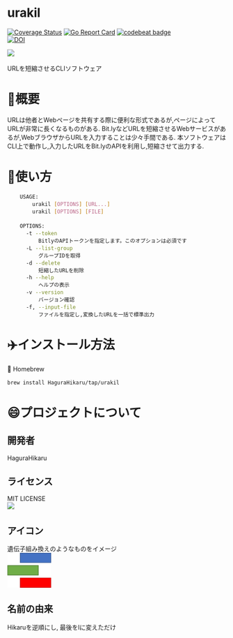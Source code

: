 # urakil
[![Coverage Status](https://coveralls.io/repos/github/HaguraHikaru/urakil/badge.svg?branch=main)](https://coveralls.io/github/HaguraHikaru/urakil?branch=main)
[![Go Report Card](https://goreportcard.com/badge/github.com/HaguraHikaru/urakil)](https://goreportcard.com/report/github.com/HaguraHikaru/urakil) 
[![codebeat badge](https://codebeat.co/badges/85e23949-4905-4960-8ea9-cf87f2f2f708)](https://codebeat.co/projects/github-com-hagurahikaru-urakil-main)  
[![DOI](https://zenodo.org/badge/627760240.svg)](https://zenodo.org/badge/latestdoi/627760240)

![](https://img.shields.io/github/license/HaguraHikaru/urakil)  

URLを短縮させるCLIソフトウェア

# 🚪概要
URLは他者とWebページを共有する際に便利な形式であるが,ページによってURLが非常に長くなるものがある.
Bit.lyなどURLを短縮させるWebサービスがあるが,WebブラウザからURLを入力することは少々手間である.
本ソフトウェアはCLI上で動作し,入力したURLをBit.lyのAPIを利用し,短縮させて出力する.


# 📖使い方
```sh
    USAGE:  
        urakil [OPTIONS] [URL...]
        urakil [OPTIONS] [FILE]  
                  
    OPTIONS:  
      -t --token  
          BitlyのAPIトークンを指定します。このオプションは必須です  
      -L --list-group  
          グループIDを取得  
      -d --delete  
          短縮したURLを削除  
      -h --help  
          ヘルプの表示  
      -v --version  
          バージョン確認
      -f, --input-file  
          ファイルを指定し,変換したURLを一括で標準出力  
```
      
# ✈️インストール方法 
🍺 Homebrew      
```sh  
brew install HaguraHikaru/tap/urakil   
```
              
# 😄プロジェクトについて
  ## 開発者
  HaguraHikaru   
  ## ライセンス  
  MIT LICENSE   
  ![](https://img.shields.io/github/license/HaguraHikaru/urakil)
  ## アイコン 
  遺伝子組み換えのようなものをイメージ   
   <img src="icon.svg" width="20%" />  
  ## 名前の由来  
  Hikaruを逆順にし, 最後をlに変えただけ  
